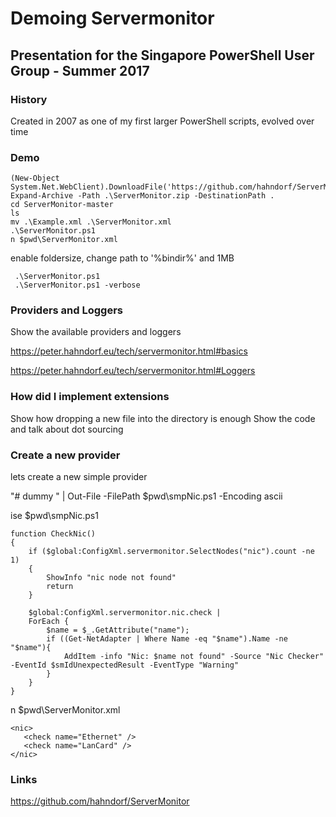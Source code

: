 # Demoing Servermonitor

## Presentation for the Singapore PowerShell User Group - Summer 2017

### History

Created in 2007 as one of my first larger PowerShell scripts, evolved over time

### Demo

    (New-Object System.Net.WebClient).DownloadFile('https://github.com/hahndorf/ServerMonitor/archive/master.zip',"$pwd\ServerMonitor.zip")
    Expand-Archive -Path .\ServerMonitor.zip -DestinationPath .
    cd ServerMonitor-master
    ls
    mv .\Example.xml .\ServerMonitor.xml
    .\ServerMonitor.ps1
    n $pwd\ServerMonitor.xml

enable foldersize, change path to '%bindir%' and 1MB

     .\ServerMonitor.ps1
     .\ServerMonitor.ps1 -verbose

### Providers and Loggers

Show the available providers and loggers

https://peter.hahndorf.eu/tech/servermonitor.html#basics

https://peter.hahndorf.eu/tech/servermonitor.html#Loggers

### How did I implement extensions

Show how dropping a new file into the directory is enough
Show the code and talk about dot sourcing

### Create a new provider

lets create a new simple provider

"# dummy " | Out-File -FilePath $pwd\smpNic.ps1 -Encoding ascii

ise $pwd\smpNic.ps1

    function CheckNic()
    {
        if ($global:ConfigXml.servermonitor.SelectNodes("nic").count -ne 1) 
        {
            ShowInfo "nic node not found"
            return
        }

        $global:ConfigXml.servermonitor.nic.check |
        ForEach {
            $name = $_.GetAttribute("name");
            if ((Get-NetAdapter | Where Name -eq "$name").Name -ne "$name"){
                AddItem -info "Nic: $name not found" -Source "Nic Checker" -EventId $smIdUnexpectedResult -EventType "Warning"   
            }          
        }           
    }

  n $pwd\ServerMonitor.xml

    <nic>
       <check name="Ethernet" />
       <check name="LanCard" />
    </nic>

### Links

https://github.com/hahndorf/ServerMonitor